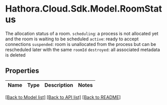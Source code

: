 # Hathora.Cloud.Sdk.Model.RoomStatus
The allocation status of a room.  `scheduling`: a process is not allocated yet and the room is waiting to be scheduled  `active`: ready to accept connections  `suspended`: room is unallocated from the process but can be rescheduled later with the same `roomId`  `destroyed`: all associated metadata is deleted

## Properties

Name | Type | Description | Notes
------------ | ------------- | ------------- | -------------

[[Back to Model list]](../README.md#documentation-for-models) [[Back to API list]](../README.md#documentation-for-api-endpoints) [[Back to README]](../README.md)

